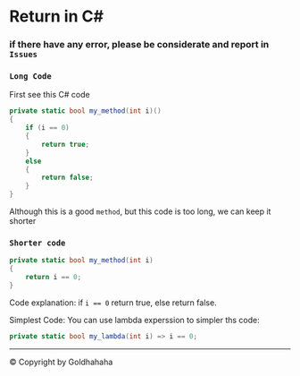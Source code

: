 # Return in C#
### if there have any error, please be considerate and report in `Issues`
### `Long Code`

First see this C# code
```cs
private static bool my_method(int i)()
{
    if (i == 0)
    {
        return true;
    }
    else
    {
        return false;
    }
}
```
Although this is a good `method`, but this code is too long, we can keep it shorter
### `Shorter code`
```cs
private static bool my_method(int i)
{
    return i == 0;
}
```
Code explanation:
if `i == 0` return true, else return false.

Simplest Code:
You can use lambda experssion to simpler ths code:
```cs
private static bool my_lambda(int i) => i == 0;
```
------
© Copyright by Goldhahaha

